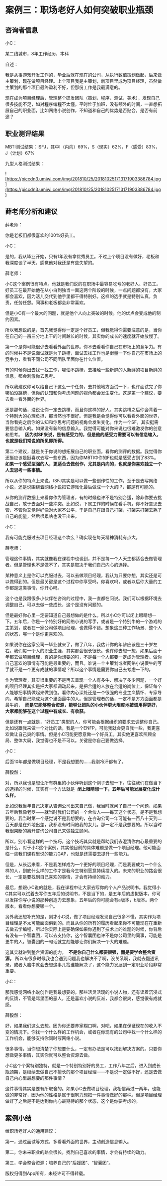 # 案例三：职场老好人如何突破职业瓶颈

## 咨询者信息

小C：

某二线城市，8年工作经历，本科

自述：

我是从事游戏开发工作的，毕业后就在现在的公司，从执行数值策划做起，后来做主策划，现在做项目经理。上个项目我是主策划，新项目里成为项目经理，虽然做主策划的那个项目最终盈利不好，但那份工作是我最满意的。

现在成为项目经理后，管理整个研发团队（策划，程序，测试，美术），发现自己很多技能不足，如对程序编程不太懂，平时忙于加班，没有额外的时间，一直想拓展自己的职业面，比如网络小说创作，不知道和自己的优势是否贴合，是否有前途？

## 职业测评结果

MBTI测试结果：ISFJ，其中I（内向）69%，S（现实）62%，F（感受）83%，J（计划）67%

九型人格测试结果：

![https://piccdn3.umiwi.com/img/201810/25/201810251713171903386784.jpg](https://piccdn3.umiwi.com/img/201810/25/201810251713171903386784.jpg)

## 薛老师分析和建议

薛老师：

你是老板们都很喜欢的100%好员工。

小C：

是的，我从毕业开始，只有1年没有拿优秀员工。不过上个项目没有做好，老板和我深度谈了半天，感觉他对我还是有些失望的。

薛老师：

小C这个案例很有特点。他就是我们说的在职场中最容易吃亏的老好人、好员工。好员工在最开始他在从小白到独当一面这两个阶段的时候，一点问题都没有，大家都会喜欢，因为活儿交代到他手里都干得特别好。这样的选手就是特别认真，负责，任劳任怨。同事和老板都会非常喜欢。

但是小C有一个最大的问题，就是他个人向上突破的时候。他的优点会变成他的制约因素。

所以我想说的是，首先我觉得你一定是个好员工，但我觉得你需要注意的是，当你在自己的一亩三分地上干的时间越长的时候，其实你的成长的速度就开始放慢了。

第一个是你可能很少去看看外面的世界。你不去看看你自己在市场上的竞争力。有的时候并不是说面试就是为了跳槽，面试去找工作也是衡量一下你自己在市场上的竞争力，看看不同公司不同团队里面你在什么位置。

有的时候你出去找一找工作，哪怕不跳槽，去接触一些新鲜的人新鲜的项目新鲜的信息，都会刺激你去思考。

所以我建议你可以给自己下这么一个任务，去其他地方面试一下，也许面试完了你哪怕没跳槽，但你的认知和你考虑问题的视角都会发生变化。这是第一个建议，要去看一看外面的世界。

还是那句话，没说让你一定去跳槽，而且你这样的好人。其实跳槽之后你会背着一个特别大的心理负担，那当然也不很好。但是我是会觉得你可以看看外面的世界，当你看完之后你的认知和你思考问题的视角会发生变化。作为一个SF，其实挺需要信息输入的。如果没有新的信息输入。我觉得可能对你来说也很难激发你的创意和思考。  **因为对SF来说，是有感受力的，但是他的感受力需要可以有信息输入，也就是我们常说的所见即所得。**

第二个建议，就是关于你说的想拓展自己的职业面。看你的测评的数据。我觉得你还挺应该是挺喜欢去写一些东西，因为你MBTI中你的F也就是感受占到了83%。  **如果一个感受型强的人，更适合去做创作，尤其是内向的，也就是你喜欢独立一个人去思考一些事情。**

所以从你的特点上来说，ISFJ其实是可以做一些创作性的工作，至于是去写网络小说，还是说围绕着网络小说把它游戏化最后做成一个大的IP，都是有可能的。

从你的测评数据上来看你作为管理者，有的时候也许不是特别合适，除非你要去挑战自己，敢于去面对一些冲突。比如说，下属工作的时候在看手机，你不好意思去管，不管你又觉得好像对大家不公平，于是自己在跟自己打架，打架来打架去耗了自己的能量，然后很累啥也没干出来。

小C：

我有可能克服过去项目经理这个坎么？确实现在每天精神消耗有点大。

薛老师：

管理这件事情，其实就像我在课程中也谈到，并不是每一个人天生都适合去做管理者。但是管理也不是做不了，其实是取决于我们自己内心的选择。

某种意义上是你可以克服过去，可以去做项目经理，我认为只要你想，其实还是可以做得到的。但是最关键是这个过程中你享受吗，你喜欢吗，或者以后你大量的工作都是这类事情，你开心吗。

这个也是我跟很多小伙伴在咨询的过程中，我一直都在问说。我们可以根据环境去调整自己，可以去做一些成长，这个是没有问题的。

但是最好你心里一定要知道自己最想做的是什么。所以小C你可以闭上眼睛想一下。五年后，你是一个特别好的网络小说的写手，或者是一个特别牛的一个游戏的主策划，或者在一家公司做项目经理，也做得不错。想象这三种工作场景、整个人的状态，哪一个是你更喜欢的。

如果说你在这家公司一毕业就来了，做了八年，我估计你的年龄应该是三十岁左右。我们每一个人的职业生涯，其实都会很长很长。也许你去想一想，如果后面十年都去做项目经理，真的是你想要的吗，不是每一个人都要一定成为管理者。做你自己喜欢的事情有可能是最重要的，而且。谁说一个主策划或者网络小说很牛的写手就不是一个更有成就的事情呢？所以这个事情是需要你自己去考虑一下的。

作为管理者，其实很重要的不是再去呈现一个人有多牛、解决了多少问题，一个好的项目经理其实是把大家都调动起来，是把合适的人放在合适的岗位上，保证每个人能够把事情做起来做到位。看你内心深处还是一个很强的专业主义情怀、专家导向，希望自己能成为这个里面最牛的人。但是管理者的话，一定不是方方面面都是最牛的，  **而是它能够整合资源，能够让团队的小伙伴更大限度地被调用得更好，大家都能够在这个过程中有成长、有收获。**

但是还有一点就是，“好员工”类型的人，你可能会根据组织的要求去调整你自己。比如说跟我来做一个对比的话，我是一个ENFP，可能我就会更自我一些，我更喜欢做让自己爽的事情。但是小C可能更愿意做一个好员工，其实他更喜欢照顾全局、整体大局，我觉得也不是不可以。关键是你自己要做选择。

小C： 

后面10年都是做项目经理，不是我想要的……我刚冷汗都有了。

薛毅然：

对，所以我也是想让所有群里的小伙伴听到这个例子去想一下。往往我们在做当下的选择的时候，其实有一个方法就是  **闭上眼睛想一下，五年后可能发展变化成什么样。**

比如说我当年自己决定从咨询公司出来自己做，我当时就问了自己一个问题，如果五年后我像老罗——就当时我们公司的一个合伙人——每天这个状态，是不是我想要的。我当时第一个感觉说不是我想要的，在咨询公司一年可能有一百八十天到二百天都是在外地出差，我都没有时间陪我的女儿。那一定不是我想要的。所以当时我很果断的离开咨询公司自己来做独立顾问。

所以，别小看这样的一个技巧，这个技巧其实就是帮助我们去澄清你内心最重要的是什么，对于小C这个案例，其实他目前的具体难题是做一个项目经理。他可能面临一些我们课程里说的能力GAP，也就是还需要去提升一些能力。

但是，从长远来看，不是我怎样成为一个更好的项目经理，而是我要成为一个什么样的人，到底什么样的工作才是我今生特别愿意持续投入的。未来的职业的路会很长，一定是要找到自己喜欢的事情，才会有持续的动力。

最后，想跟小C说的就是，我在课程中让大家去写你的个人产品说明书。我觉得小C其实可以试着去写你五年后的说明书，不是当下的，是五年后的虚拟版本，你可以发挥你写小说的那种创造力去想象，五年后的你可能会有a版本，b版本。两个版本，看看你想要哪一个。

另外我还想补充的是，刚才小C说，做了项目经理发现自己很多不懂，其实作为项目经理是不太可能面面俱到的。而且从你的所有的履历看起来你不可能现在在重新去做去学编程，所以你实际上是要确保如果你遇到了技术上的难题的时候，你背后有没有一个智囊团，可以去支持你，这个智囊团也许不是你公司里的同事，可能是更牛的人。智囊团的一句话就立刻能够让你们解决一个大的难题。

这其实就讲到整合资源的能力，  **不是你自己什么都要很强，而是要学会整合资源。** 所以有很多时候我也会遇到问题我也解决不了啊，没关系啊，我就去翻通讯录，或者大脑中就会去想这事儿找谁能解决了，这个能力发展到一定职业阶段非常重要。

小C：

那我感觉网络小说创作是我最想要的，那些活灵活现的小说人物，还有读着沉浸式的反馈，不管是骂里面的恶人，还是喜欢小说的反派，我都会很爽，感觉很有成就感。

薛毅然：

好，如果我们这么去想。因为你还要养家糊口啊，对吧，如果在保证现在的收入不变的情况下。你找一个什么样的工作机会，或者在你现有的公司中找一个什么样的工作机会，能够支持你同时写网络小说。

很多事情，当你想清楚了你想要什么，一定有办法是可以找到解决方案的。只要你想做更多事情，其实你就可以整合资源去做。

小C这个个案特别独特，就是一个特别特别好的员工，工作八年之后，进入到成长瓶颈期，是继续去做自己不擅长的那个项目经理——不是说一定做不好，还是去做自己内心里最想要的那件事情？

这件事情其实是要有所取舍的。如果小C去做项目经理，我相信再过一两年，也能做的非常好，因为他的性格是属于很努力想把一件事情做好的那种。但是项目经理做好了之后是不是达到你内心最期待的那个状态，这个是你要考虑的。

## 案例小结

给职场老好人的通用建议：

第一，通过面试等方式，多看看外面的世界，主动创造信息输入。

第二，你未来职业的路会很长，找到自己喜欢的事情，才会有持续的动力。

第三，学会整合资源；培养自己的“后援团”、“智囊团”。

版权归得到App所有，未经许可不得转载。

---
